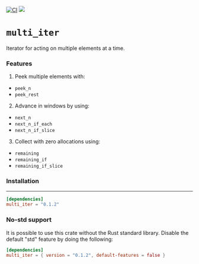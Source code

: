 [![CI](https://github.com/mklifo/multi_iter/actions/workflows/checks.yml/badge.svg)](https://github.com/mklifo/multi_iter/actions/workflows/checks.yml)
[![](https://docs.rs/multi_iter/badge.svg)](https://docs.rs/multi_iter)

# `multi_iter`

Iterator for acting on multiple elements at a time.

### Features

1. Peek multiple elements with:
* `peek_n`
* `peek_rest`
 
2. Advance in windows by using:
* `next_n`
* `next_n_if_each`
* `next_n_if_slice`

3. Collect with zero allocations using:
* `remaining`
* `remaining_if`
* `remaining_if_slice`

### Installation
___

```toml
[dependencies]
multi_iter = "0.1.2"
```

### No-std support
It is possible to use this crate without the Rust standard library.
Disable the default "std" feature by doing the following:

```toml
[dependencies]
multi_iter = { version = "0.1.2", default-features = false }
```
